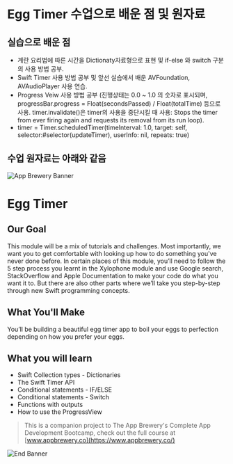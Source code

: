 # Egg Timer 수업으로 배운 점 및 원자료

## 실습으로 배운 점
* 계란 요리법에 따른 시간을 Dictionaty자료형으로 표현 및 if-else 와 switch 구분의 사용 방법 공부.
* Swift Timer 사용 방법 공부 및 앞선 실습에서 배운 AVFoundation,  AVAudioPlayer 사용 연습.
* Progress Veiw 사용 방법 공부 (진행상태는 0.0 ~ 1.0 의 숫자로 표시되며, progressBar.progress = Float(secondsPassed) / Float(totalTime) 등으로 사용. timer.invalidate()은 timer의 사용을 중단시킬 때 사용: Stops the timer from ever firing again and requests its removal from its run loop).  
* timer = Timer.scheduledTimer(timeInterval: 1.0, target: self, selector:#selector(updateTimer), userInfo: nil, repeats: true)

## 수업 원자료는 아래와 같음
![App Brewery Banner](Documentation/AppBreweryBanner.png)

# Egg Timer

## Our Goal

This module will be a mix of tutorials and challenges. Most importantly, we want you to get comfortable with looking up how to do something you've never done before. In certain places of this module, you’ll need to follow the 5 step process you learnt in the Xylophone module and use Google search, StackOverflow and Apple Documentation to make your code do what you want it to. But there are also other parts where we’ll take you step-by-step through new Swift programming concepts. 

## What You'll Make

You’ll be building a beautiful egg timer app to boil your eggs to perfection depending on how you prefer your eggs. 

## What you will learn

* Swift Collection types - Dictionaries
* The Swift Timer API
* Conditional statements - IF/ELSE
* Conditional statements - Switch
* Functions with outputs
* How to use the ProgressView



>This is a companion project to The App Brewery's Complete App Development Bootcamp, check out the full course at [www.appbrewery.co](https://www.appbrewery.co/)

![End Banner](Documentation/readme-end-banner.png)

